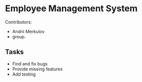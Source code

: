 # Employee Management System

Contributors:

- Andrii Merkulov
- group.

## Tasks

- Find and fix bugs
- Provide missing features
- Add testing
